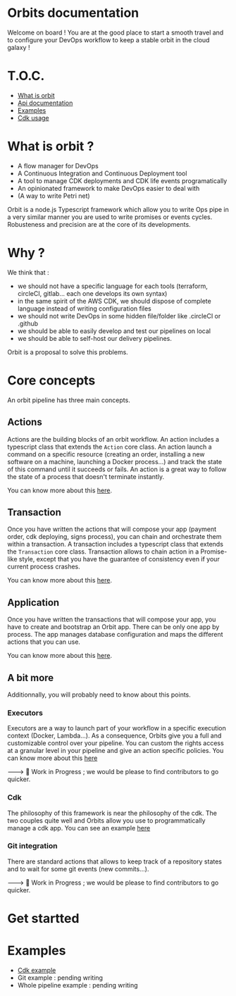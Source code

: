 # Orbits documentation

Welcome on board ! You are at the good place to start a smooth travel and to configure your DevOps workflow to keep a stable orbit in the cloud galaxy !

# T.O.C.

- [What is orbit](#what-is-orbit)
- [Api documentation](./../docs/README.md)
- [Examples](./../src/examples/)
- [Cdk usage](./cdk.md)

# What is orbit ?

 - A flow manager for DevOps
 - A Continuous Integration and Continuous Deployment tool
 - A tool to manage CDK deployments and CDK life events programatically
 - An opinionated framework to make DevOps easier to deal with 
 - (A way to write Petri net)

Orbit is a node.js Typescript framework which allow you to write Ops pipe in a very similar manner you are used to write promises or events cycles.
Robusteness and precision are at the core of its developments.

# Why ?

We think that :
- we should not have a specific language for each tools (terraform, circleCI, gitlab... each one develops its own syntax)
- in the same spirit of the AWS CDK, we should dispose of complete language instead of writing configuration files
- we should not write DevOps in some hidden file/folder like .circleCI or .github
- we should be able to easily develop and test our pipelines on local
- we should be able to self-host our delivery pipelines.

Orbit is a proposal to solve this problems.


# Core concepts

An orbit pipeline has three main concepts.

## Actions

Actions are the building blocks of an orbit workflow. An action includes a typescript class that extends the `Action` core class. An action launch a command on a specific resource (creating an order, installing a new software on a machine, launching a Docker process...) and track the state of this command until it succeeds or fails. An action is a great way to follow the state of a process that doesn't terminate instantly.

You can know more about this [here](./action.md).

## Transaction

Once you have written the actions that will compose your app (payment order, cdk deploying, signs process), you can chain and orchestrate them within a transaction.
A transaction includes a typescript class that extends the `Transaction` core class.
Transaction allows to chain action in a Promise-like style, except that you have the guarantee of consistency even if your current process crashes.

You can know more about this [here](./transaction.md).

## Application

Once you have written the transactions that will compose your app, you have to create and bootstrap an Orbit app. There can be only one app by process. The app manages database configuration and maps the different actions that you can use.

You can know more about this [here](./app.md).

## A bit more

Additionnally, you will probably need to know about this points.

### Executors

Executors are a way to launch part of your workflow in a specific execution context (Docker, Lambda...). 
As a consequence, Orbits give you a full and customizable control over your pipeline. You can custom the rights access at a granular level in your pipeline and give an action specific policies.
You can know more about this [here](./executor.md)

---> :construction_worker: Work in Progress ; we would be please to find contributors to go quicker.

### Cdk

The philosophy of this framework is near the philosophy of the cdk.
The two couples quite well and Orbits allow you use to programmatically manage a cdk app.
You can see an example [here](./../src/examples/git-cdk-s3/)

### Git integration
 
There are standard actions that allows to keep track of a repository states and to wait for some git events (new commits...).

---> :construction_worker: Work in Progress ; we would be please to find contributors to go quicker.

# Get startted

# Examples

- [Cdk example](./../src/examples/git-cdk-s3/)
- Git example : pending writing
- Whole pipeline example : pending writing